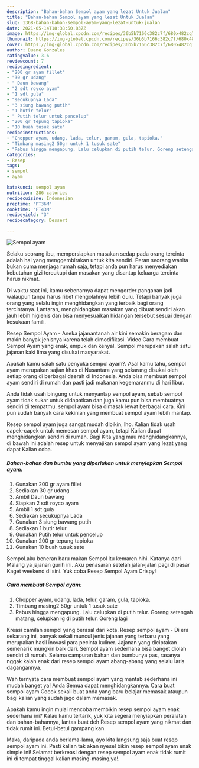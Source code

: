 ```yaml
---
description: "Bahan-bahan Sempol ayam yang lezat Untuk Jualan"
title: "Bahan-bahan Sempol ayam yang lezat Untuk Jualan"
slug: 1368-bahan-bahan-sempol-ayam-yang-lezat-untuk-jualan
date: 2021-05-14T18:38:50.837Z
image: https://img-global.cpcdn.com/recipes/36b5b7166c382c7f/680x482cq70/sempol-ayam-foto-resep-utama.jpg
thumbnail: https://img-global.cpcdn.com/recipes/36b5b7166c382c7f/680x482cq70/sempol-ayam-foto-resep-utama.jpg
cover: https://img-global.cpcdn.com/recipes/36b5b7166c382c7f/680x482cq70/sempol-ayam-foto-resep-utama.jpg
author: Duane Gonzales
ratingvalue: 3.6
reviewcount: 7
recipeingredient:
- "200 gr ayam fillet"
- "30 gr udang"
- " Daun bawang"
- "2 sdt royco ayam"
- "1 sdt gula"
- "secukupnya Lada"
- "3 siung bawang putih"
- "1 butir telur"
- " Putih telur untuk pencelup"
- "200 gr tepung tapioka"
- "10 buah tusuk sate"
recipeinstructions:
- "Chopper ayam, udang, lada, telur, garam, gula, tapioka."
- "Timbang masing2 50gr untuk 1 tusuk sate"
- "Rebus hingga mengapung. Lalu celupkan di putih telur. Goreng setengah matang, celupkan lg di putih telur. Goreng lagi"
categories:
- Resep
tags:
- sempol
- ayam

katakunci: sempol ayam 
nutrition: 286 calories
recipecuisine: Indonesian
preptime: "PT36M"
cooktime: "PT43M"
recipeyield: "3"
recipecategory: Dessert

---
```



![Sempol ayam](https://img-global.cpcdn.com/recipes/36b5b7166c382c7f/680x482cq70/sempol-ayam-foto-resep-utama.jpg)

Selaku seorang ibu, mempersiapkan masakan sedap pada orang tercinta adalah hal yang menggembirakan untuk kita sendiri. Peran seorang  wanita bukan cuma menjaga rumah saja, tetapi anda pun harus menyediakan kebutuhan gizi tercukupi dan masakan yang disantap keluarga tercinta harus nikmat.

Di waktu  saat ini, kamu sebenarnya dapat mengorder panganan jadi walaupun tanpa harus ribet mengolahnya lebih dulu. Tetapi banyak juga orang yang selalu ingin menghidangkan yang terbaik bagi orang tercintanya. Lantaran, menghidangkan masakan yang dibuat sendiri akan jauh lebih higienis dan bisa menyesuaikan hidangan tersebut sesuai dengan kesukaan famili. 

Resep Sempol Ayam - Aneka jajanantanah air kini semakin beragam dan makin banyak jenisnya karena telah dimodifikasi. Video Cara membuat Sempol Ayam yang enak, empuk dan kenyal. Sempol merupakan salah satu jajanan kaki lima yang disukai masyarakat.

Apakah kamu salah satu penyuka sempol ayam?. Asal kamu tahu, sempol ayam merupakan sajian khas di Nusantara yang sekarang disukai oleh setiap orang di berbagai daerah di Indonesia. Anda bisa membuat sempol ayam sendiri di rumah dan pasti jadi makanan kegemaranmu di hari libur.

Anda tidak usah bingung untuk menyantap sempol ayam, sebab sempol ayam tidak sukar untuk didapatkan dan juga kamu pun bisa membuatnya sendiri di tempatmu. sempol ayam bisa dimasak lewat berbagai cara. Kini pun sudah banyak cara kekinian yang membuat sempol ayam lebih mantap.

Resep sempol ayam juga sangat mudah dibikin, lho. Kalian tidak usah capek-capek untuk memesan sempol ayam, tetapi Kalian dapat menghidangkan sendiri di rumah. Bagi Kita yang mau menghidangkannya, di bawah ini adalah resep untuk menyajikan sempol ayam yang lezat yang dapat Kalian coba.

<!--inarticleads1-->

##### Bahan-bahan dan bumbu yang diperlukan untuk menyiapkan Sempol ayam:

1. Gunakan 200 gr ayam fillet
1. Sediakan 30 gr udang
1. Ambil  Daun bawang
1. Siapkan 2 sdt royco ayam
1. Ambil 1 sdt gula
1. Sediakan secukupnya Lada
1. Gunakan 3 siung bawang putih
1. Sediakan 1 butir telur
1. Gunakan  Putih telur untuk pencelup
1. Gunakan 200 gr tepung tapioka
1. Gunakan 10 buah tusuk sate


Sempol.aku beneran baru makan Sempol itu kemaren.hihi. Katanya dari Malang ya jajanan gurih ini. Aku penasaran setelah jalan-jalan pagi di pasar Kaget weekend di sini. Yuk coba Resep Sempol Ayam Crispy! 

<!--inarticleads2-->

##### Cara membuat Sempol ayam:

1. Chopper ayam, udang, lada, telur, garam, gula, tapioka.
1. Timbang masing2 50gr untuk 1 tusuk sate
1. Rebus hingga mengapung. Lalu celupkan di putih telur. Goreng setengah matang, celupkan lg di putih telur. Goreng lagi


Kreasi camilan sempol yang berasal dari kota. Resep sempol ayam - Di era sekarang ini, banyak sekali muncul jenis jajanan yang terbaru yang merupakan hasil inovasi para pecinta kuliner. Jajanan yang diciptakan semenarik mungkin baik dari. Sempol ayam sederhana bisa banget diolah sendiri di rumah. Selama campuran bahan dan bumbunya pas, rasanya nggak kalah enak dari resep sempol ayam abang-abang yang selalu laris dagangannya. 

Wah ternyata cara membuat sempol ayam yang mantab sederhana ini mudah banget ya! Anda Semua dapat menghidangkannya. Cara buat sempol ayam Cocok sekali buat anda yang baru belajar memasak ataupun bagi kalian yang sudah jago dalam memasak.

Apakah kamu ingin mulai mencoba membikin resep sempol ayam enak sederhana ini? Kalau kamu tertarik, yuk kita segera menyiapkan peralatan dan bahan-bahannya, lantas buat deh Resep sempol ayam yang nikmat dan tidak rumit ini. Betul-betul gampang kan. 

Maka, daripada anda berlama-lama, ayo kita langsung saja buat resep sempol ayam ini. Pasti kalian tak akan nyesel bikin resep sempol ayam enak simple ini! Selamat berkreasi dengan resep sempol ayam enak tidak rumit ini di tempat tinggal kalian masing-masing,ya!.

